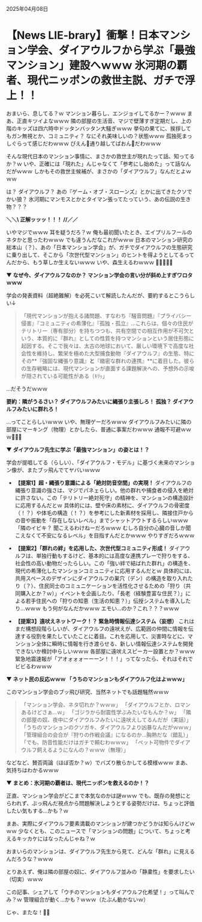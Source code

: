 2025年04月08日

# 【News LIE-brary】衝撃！日本マンション学会、ダイアウルフから学ぶ「最強マンション」建設へｗｗｗ 氷河期の覇者、現代ニッポンの救世主説、ガチで浮上！！

おまいら、息してる？ｗ マンション暮らし、エンジョイしてるかー？ｗｗｗ
まあ、正直キツイよなｗｗｗ 隣の部屋の生活音、マジで壁薄すぎ定期だし、上の階のキッズは四六時中ドッタンバッタン大騒ぎｗｗｗ 挙句の果てに、挨拶してもガン無視とか、コミュニティ？ なにそれ美味しいの？状態ｗｗｗ 孤独死まっしぐらって感じだわｗｗｗ ぴえん🥺通り越してぱおん🐘だわｗｗｗ

そんな現代日本のマンション事情に、まさかの救世主が現れたって話、知ってるか？ｗ
いや、正確には「現れた」んじゃなくて「参考にし始めた」って話なんだがｗｗｗ
しかもその救世主候補が、まさかの「ダイアウルフ」なんだとよｗｗｗ

は？ ダイアウルフ？ あの『ゲーム・オブ・スローンズ』とかに出てきたクソでかい狼？ 氷河期にマンモスとかとタイマン張ってたっていう、あの伝説の生き物？？？

**＼＼\\ 正解ッッッ！！！ //／／**

いやマジでｗｗｗ 耳を疑うだろ？ｗ 俺も最初聞いたとき、エイプリルフールのネタかと思ったわｗｗｗ でも違うんだなこれがｗｗｗ 日本のマンション研究の総本山（？）、あの「日本マンション学会」が、ガチでダイアウルフの生態研究に乗り出して、そこから「次世代型マンション」のヒントを得ようとしてるってんだから、もう草しか生えないｗｗｗ いや、森生えるわｗｗｗ 🌳🌲🌳🌲🌳

**▼ なぜ今、ダイアウルフなのか？ マンション学会の言い分が斜め上すぎワロタｗｗｗ**

学会の発表資料（超絶難解）を必死こいて解読したんだが、要約するとこうらしい↓

> 「現代マンションが抱える諸問題、すなわち『騒音問題』『プライバシー侵害』『コミュニティの希薄化』『孤独・孤立』…これらは、個々の住民がテリトリー（専有部分）を持ちつつも、共有空間での相互作用が不可欠という、本質的に『群れ』としての性質を持つマンションという居住形態に起因する。そこで我々は、太古の地球において、厳しい環境下で高度な社会性を維持し、繁栄を極めた大型捕食動物『ダイアウルフ』の生態、特にその**『強固な縄張り意識』**と**『緻密な群れの連携』**に着目した。彼らの生存戦略には、現代マンションが直面する課題解決への、予想外の示唆が隠されている可能性がある（ｷﾘｯ」

…だそうだｗｗｗ

**要約：隣がうるさい？ ダイアウルフみたいに縄張り主張しろ！ 孤独？ ダイアウルフみたいに群れろ！**

…ってことらしいｗｗｗ いや、無理ゲーだろｗｗｗ ダイアウルフみたいに隣の部屋にマーキング（物理）とかしたら、普通に事案だわｗｗｗ 通報不可避ｗｗｗ🚨🚨🚨

**▼ ダイアウルフ先生に学ぶ「最強マンション」の姿とは！？**

学会が提唱してる（らしい）、「ダイアウルフ・モデル」に基づく未来のマンション像が、またブッ飛んでてヤバいｗｗｗ

*   **【提案1】超・縄張り意識による「絶対防音空間」の実現！**
    ダイアウルフの縄張り意識の強さは、マジでパネェらしい。他の群れや捕食者の侵入を絶対に許さない。この「テリトリー絶対死守」の精神を、マンションの構造設計に応用するんだとｗ 具体的には、壁や床の素材に、ダイアウルフの骨密度（！？）や体毛の構造（！？）を参考にした新素材を採用し、隣接住戸からの音や振動を「存在しないレベル」までシャットアウトするらしいｗｗｗ 「隣のイビキ？ 聞こえるわけねーだろｗｗｗ むしろ自分の心臓の音しか聞こえなくて不安になるレベル」を目指すんだとかｗｗｗ やりすぎだろｗｗｗ

*   **【提案2】「群れの絆」を応用した、次世代型コミュニティ形成！**
    ダイアウルフは、単独行動もするけど、基本的には高度な連携プレーで狩りをする、社会性の高い動物だったらしい。この「強い絆で結ばれた群れ」の構造を、現代の希薄化したマンションコミュニティに応用するんだとｗ 具体的には、共用スペースのデザインにダイアウルフの巣穴（デン）の構造を取り入れたり（？）、住民同士のコミュニケーションを活性化させるための「狩り（共同購入とか？ｗ）」イベントを企画したり、「長老（経験豊富な住民？）」による若手住民への「狩りの知恵（生活の知恵？）」伝授システムを導入したり…ｗｗｗ もう何がなんだかｗｗｗ エモい…のか？これ？？？ｗｗｗ

*   **【提案3】遠吠えネットワーク！？ 緊急時情報伝達システム（妄想）**
    これはまだ構想段階らしいが、ダイアウルフの遠吠えが、広範囲の仲間に情報を伝達する役割を果たしていたことに着目。これを応用して、災害時などに、マンション全体に瞬時に情報を行き渡らせる、新しい情報伝達システムを開発できないか検討中らしいｗｗｗ 各部屋に遠吠えスピーカー設置とか？ｗｗｗ 緊急地震速報が「アオォォォーーーン！！！」ってなったら、それはそれでビビるわｗｗｗ

**▼ ネット民の反応ｗｗｗ 「うちのマンションもダイアウルフ化はよｗｗｗ」**

このマンション学会のブッ飛び研究、当然ネットでも話題騒然ｗｗｗ

> 「マンション学会、ネタ切れか？ｗｗｗ」
> 「ダイアウルフとか、ロマンあるけどさぁ…ｗ」
> 「ゴジラから耐震性学ぶみたいなもんか？ｗ」
> 「隣の部屋の奴、夜中にダイアウルフみたいに遠吠えしてるんだが（実話）」
> 「うちのマンションのクソガキ、ダイアウルフより凶暴なんだがｗｗｗ」
> 「管理組合の会合が『狩りの作戦会議』になるのか…胸熱だな（錯乱）」
> 「でも、防音性能だけはガチで頼むわｗｗｗ」
> 「ペット可物件でダイアウルフ飼えるようになんの？ｗｗｗ（無理）」

などなど、賛否両論（ほぼ否か？ｗ）でバズり散らかしてる模様ｗｗｗ まあ、気持ちはわかるｗｗｗ

**▼ まとめ：氷河期の覇者は、現代ニッポンを救えるのか！？**

正直、マンション学会がどこまで本気なのかは謎ｗｗｗ でも、既存の発想にとらわれず、ぶっ飛んだ視点から問題解決しようとする姿勢だけは、ちょっと評価したい気もする…かも？ｗ

まあ、実際にダイアウルフ要素満載のマンションが建つかどうかは知らんけどｗｗｗ
少なくとも、このニュースで「マンションの問題」について、ちょっと考えるキッカケにはなったんじゃね？ｗ

おまいらのマンションは、ダイアウルフ先生から見て、どんな「群れ」に見えるんだろうな？ｗｗｗ

とりあえず、俺は隣の部屋の奴に、ダイアウルフ並みの「静粛性」を要求したい（切実）ｗｗｗ

この記事、シェアして「ウチのマンションもダイアウルフ化希望！」って叫んでみ？ｗ 管理組合が動く…かも？ｗｗｗ（たぶん動かないｗ）

じゃ、またな！👋🐺